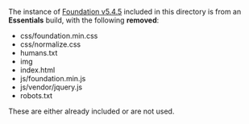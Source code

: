 The instance of [Foundation v5.4.5](http://foundation.zurb.com/develop/download.html) included in this directory is from an **Essentials** build,
with the following **removed**:

* css/foundation.min.css
* css/normalize.css
* humans.txt
* img
* index.html
* js/foundation.min.js
* js/vendor/jquery.js
* robots.txt

These are either already included or are not used.
